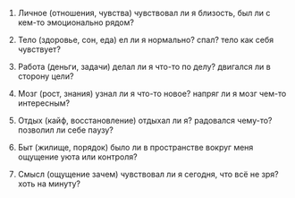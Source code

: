 1. Личное (отношения, чувства)
чувствовал ли я близость, был ли с кем-то эмоционально рядом?

2. Тело (здоровье, сон, еда)
ел ли я нормально? спал? тело как себя чувствует?

3. Работа (деньги, задачи)
делал ли я что-то по делу? двигался ли в сторону цели?

4. Мозг (рост, знания)
узнал ли я что-то новое? напряг ли я мозг чем-то интересным?

5. Отдых (кайф, восстановление)
отдыхал ли я? радовался чему-то? позволил ли себе паузу?

6. Быт (жилище, порядок)
было ли в пространстве вокруг меня ощущение уюта или контроля?

7. Смысл (ощущение зачем)
чувствовал ли я сегодня, что всё не зря? хоть на минуту?

